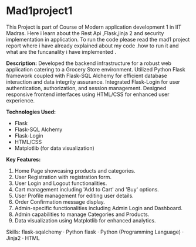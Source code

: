 # Mad1project1
This Project is part of Course of Modern application development 1 in IIT Madras. Here i learn about the Rest Api ,Flask,jinja 2  and security implementation in application.
To run the code please read the mad1 project report where i have already explained about my code .how to run it and what are the funcanality i have implemented .

**Description:**
Developed the backend infrastructure for a robust web application catering to a Grocery Store environment. Utilized Python Flask framework coupled with Flask-SQL Alchemy for efficient database interaction and data integrity assurance. Integrated Flask-Login for user authentication, authorization, and session management. Designed responsive frontend interfaces using HTML/CSS for enhanced user experience.

**Technologies Used:**
- Flask
- Flask-SQL Alchemy
- Flask-Login
- HTML/CSS
- Matplotlib (for data visualization)

**Key Features:**
1. Home Page showcasing products and categories.
2. User Registration with registration form.
3. User Login and Logout functionalities.
4. Cart management including 'Add to Cart' and 'Buy' options.
5. User Profile management for editing user details.
6. Order Confirmation message display.
7. Admin-specific functionalities including Admin Login and Dashboard.
8. Admin capabilities to manage Categories and Products.
9. Data visualization using Matplotlib for enhanced analytics.

Skills: flask-sqalchemy · Python flask · Python (Programming Language) · Jinja2 · HTML
